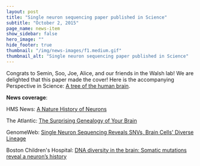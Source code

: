 ```yaml
---
layout: post
title: "Single neuron sequencing paper published in Science"
subtitle: "October 2, 2015"
page_name: news-item
show_sidebar: false
hero_image: ""
hide_footer: true
thumbnail: "/img/news-images/f1.medium.gif"
thumbnail_alt: "Single neuron sequencing paper published in Science"
---
```


Congrats to Semin, Soo, Joe, Alice, and our friends in the Walsh lab!  We are delighted  that this paper made the cover!  Here is the accompanying Perspective in Science: [A tree of the human brain](https://www.sciencemag.org/content/350/6256/37.summary).

__News coverage__:

HMS News: [A Nature History of Neurons](http://hms.harvard.edu/news/natural-history-neurons)

The Atlantic: [The Surprising Genealogy of Your Brain](http://www.theatlantic.com/science/archive/2015/10/the-genealogy-of-your-brain/408232/)

GenomeWeb: [Single Neuron Sequencing Reveals SNVs, Brain Cells' Diverse Lineage](https://www.genomeweb.com/sequencing-technology/single-neuron-sequencing-reveals-snvs-brain-cells-diverse-lineage)

Boston Children's Hospital: [DNA diversity in the brain: Somatic mutations reveal a neuron’s history](http://vector.childrenshospital.org/2015/10/dna-diversity-in-the-brain-somatic-mutations-reveal-a-neurons-history/)

